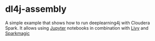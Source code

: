 # dl4j-assembly
A simple example that shows how to run deeplearning4j with Cloudera Spark. It allows using [Jupyter](http://www.jupyter.org) notebooks in combination with [Livy](http://livy.io) and [Sparkmagic](https://github.com/jupyter-incubator/sparkmagic)
